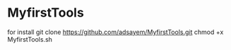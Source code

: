 # MyfirstTools
for install 
git clone https://github.com/adsayem/MyfirstTools.git
chmod +x MyfirstTools.sh





